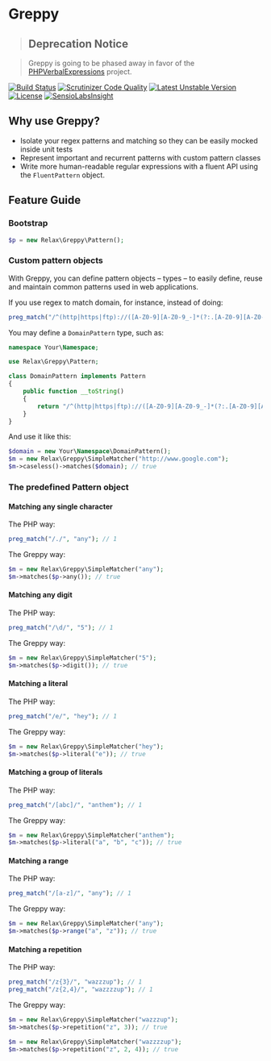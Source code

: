 Greppy
==================
>## Deprecation Notice

>Greppy is going to be phased away in favor of the [PHPVerbalExpressions](https://github.com/VerbalExpressions/PHPVerbalExpressions) project.

[![Build Status](https://travis-ci.org/drgomesp/Greppy.svg?branch=master)](https://travis-ci.org/drgomesp/greppy)
[![Scrutinizer Code Quality](https://scrutinizer-ci.com/g/drgomesp/Greppy/badges/quality-score.png?s=2ee65804cbc0c223711d96c14367dd37a202824d)](https://scrutinizer-ci.com/g/drgomesp/Greppy/)
[![Latest Unstable Version](https://poser.pugx.org/relaxphp/greppy/v/unstable.png)](https://packagist.org/packages/relaxphp/greppy) 
[![License](https://poser.pugx.org/relaxphp/greppy/license.png)](https://packagist.org/packages/relaxphp/greppy)
[![SensioLabsInsight](https://insight.sensiolabs.com/projects/4aec493b-b7f3-4e43-8412-361b84a32c6f/mini.png)](https://insight.sensiolabs.com/projects/4aec493b-b7f3-4e43-8412-361b84a32c6f/mini.png)

Why use Greppy?
-------------
- Isolate your regex patterns and matching so they can be easily mocked inside unit tests
- Represent important and recurrent patterns with custom pattern classes
- Write more human-readable regular expressions with a fluent API using the `FluentPattern` object.

Feature Guide
-------------

### Bootstrap

```php
$p = new Relax\Greppy\Pattern();
```

### Custom pattern objects

With Greppy, you can define pattern objects – types – to easily define, reuse and maintain common
patterns used in web applications.

If you use regex to match domain, for instance, instead of doing:

```php
preg_match("/^(http|https|ftp)://([A-Z0-9][A-Z0-9_-]*(?:.[A-Z0-9][A-Z0-9_-]*)+):?(d+)?/?/i", $subject);
```

You may define a `DomainPattern` type, such as:
 
```php
namespace Your\Namespace;

use Relax\Greppy\Pattern;

class DomainPattern implements Pattern
{
    public function __toString()
    {
        return "/^(http|https|ftp)://([A-Z0-9][A-Z0-9_-]*(?:.[A-Z0-9][A-Z0-9_-]*)+):?(d+)?/?/";
    }
}
```

And use it like this:
 
```php
$domain = new Your\Namespace\DomainPattern();
$m = new Relax\Greppy\SimpleMatcher("http://www.google.com");
$m->caseless()->matches($domain); // true
```

### The predefined Pattern object

#### Matching any single character

The PHP way:
```php
preg_match("/./", "any"); // 1
```
The Greppy way:
```php
$m = new Relax\Greppy\SimpleMatcher("any");
$m->matches($p->any()); // true
```

#### Matching any digit

The PHP way:
```php
preg_match("/\d/", "5"); // 1
```
The Greppy way:
```php
$m = new Relax\Greppy\SimpleMatcher("5");
$m->matches($p->digit()); // true
```

#### Matching a literal

The PHP way:
```php
preg_match("/e/", "hey"); // 1
```
The Greppy way:
```php
$m = new Relax\Greppy\SimpleMatcher("hey");
$m->matches($p->literal("e")); // true
```

#### Matching a group of literals

The PHP way:
```php
preg_match("/[abc]/", "anthem"); // 1
```
The Greppy way:
```php
$m = new Relax\Greppy\SimpleMatcher("anthem");
$m->matches($p->literal("a", "b", "c")); // true
```

#### Matching a range

The PHP way:
```php
preg_match("/[a-z]/", "any"); // 1
```
The Greppy way:
```php
$m = new Relax\Greppy\SimpleMatcher("any");
$m->matches($p->range("a", "z")); // true
```

#### Matching a repetition

The PHP way:
```php
preg_match("/z{3}/", "wazzzup"); // 1
preg_match("/z{2,4}/", "wazzzzup"); // 1
```
The Greppy way:
```php
$m = new Relax\Greppy\SimpleMatcher("wazzzup");
$m->matches($p->repetition("z", 3)); // true

$m = new Relax\Greppy\SimpleMatcher("wazzzzup"); 
$m->matches($p->repetition("z", 2, 4)); // true
```
